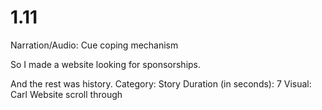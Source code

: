 # 1.11

Narration/Audio: Cue coping mechanism 

So I made a website looking for sponsorships. 

And the rest was history.
Category: Story
Duration (in seconds): 7
Visual: Carl Website scroll through